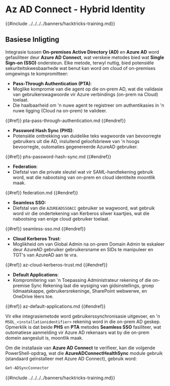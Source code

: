 # Az AD Connect - Hybrid Identity

{{#include ../../../../banners/hacktricks-training.md}}

## Basiese Inligting

Integrasie tussen **On-premises Active Directory (AD)** en **Azure AD** word gefasiliteer deur **Azure AD Connect**, wat verskeie metodes bied wat **Single Sign-on (SSO)** ondersteun. Elke metode, terwyl nuttig, bied potensiële sekuriteitskwesbaarhede wat benut kan word om cloud of on-premises omgewings te kompromitteer:

- **Pass-Through Authentication (PTA)**:
- Moglike kompromie van die agent op die on-prem AD, wat die validasie van gebruikerswagwoorde vir Azure verbindings (on-prem na Cloud) toelaat.
- Die haalbaarheid om 'n nuwe agent te registreer om authentikasies in 'n nuwe ligging (Cloud na on-prem) te valideer.

{{#ref}}
pta-pass-through-authentication.md
{{#endref}}

- **Password Hash Sync (PHS)**:
- Potensiële onttrekking van duidelike teks wagwoorde van bevoorregte gebruikers uit die AD, insluitend geloofsbriewe van 'n hoogs bevoorregte, outomaties gegenereerde AzureAD gebruiker.

{{#ref}}
phs-password-hash-sync.md
{{#endref}}

- **Federation**:
- Diefstal van die private sleutel wat vir SAML-handtekening gebruik word, wat die nabootsing van on-prem en cloud identiteite moontlik maak.

{{#ref}}
federation.md
{{#endref}}

- **Seamless SSO:**
- Diefstal van die `AZUREADSSOACC` gebruiker se wagwoord, wat gebruik word vir die ondertekening van Kerberos silwer kaartjies, wat die nabootsing van enige cloud gebruiker toelaat.

{{#ref}}
seamless-sso.md
{{#endref}}

- **Cloud Kerberos Trust**:
- Moglikheid om van Global Admin na on-prem Domain Admin te eskaleer deur AzureAD gebruiker gebruikersname en SIDs te manipuleer en TGT's van AzureAD aan te vra.

{{#ref}}
az-cloud-kerberos-trust.md
{{#endref}}

- **Default Applications**:
- Kompromitering van 'n Toepassing Administrateur rekening of die on-premise Sync Rekening laat die wysiging van gidsinstellings, groep lidmaatskappe, gebruikersrekeninge, SharePoint webwerwe, en OneDrive lêers toe.

{{#ref}}
az-default-applications.md
{{#endref}}

Vir elke integrasiemetode word gebruikerssynchronisasie uitgevoer, en 'n `MSOL_<installationidentifier>` rekening word in die on-prem AD geskep. Opmerklik is dat beide **PHS** en **PTA** metodes **Seamless SSO** fasiliteer, wat outomatiese aanmelding vir Azure AD rekenaars wat by die on-prem domein aangesluit is, moontlik maak.

Om die installasie van **Azure AD Connect** te verifieer, kan die volgende PowerShell-opdrag, wat die **AzureADConnectHealthSync** module gebruik (standaard geïnstalleer met Azure AD Connect), gebruik word:
```powershell
Get-ADSyncConnector
```
{{#include ../../../../banners/hacktricks-training.md}}
